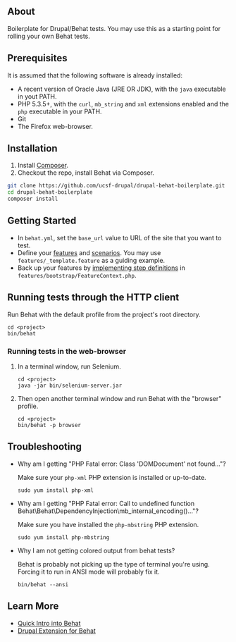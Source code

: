## About

Boilerplate for Drupal/Behat tests. You may use this as a starting point for rolling your own Behat tests.


## Prerequisites

It is assumed that the following software is already installed:

* A recent version of Oracle Java (JRE OR JDK), with the `java` executable in yout PATH.
* PHP 5.3.5+, with the `curl`, `mb_string` and `xml` extensions enabled and the `php` executable in your PATH.
* Git
* The Firefox web-browser.

## Installation

1. Install [Composer](https://getcomposer.org/doc/00-intro.md).
2. Checkout the repo, install Behat via Composer.
```bash
git clone https://github.com/ucsf-drupal/drupal-behat-boilerplate.git
cd drupal-behat-boilerplate
composer install
```

## Getting Started

* In `behat.yml`, set the `base_url` value to URL of the site that you want to test.
* Define your [features](http://docs.behat.org/quick_intro.html#define-your-feature) and [scenarios](http://docs.behat.org/quick_intro.html#define-a-scenario). You may use `features/_template.feature` as a guiding example.
* Back up your features by [implementing step definitions](http://docs.behat.org/quick_intro.html#writing-your-step-definitions) in `features/bootstrap/FeatureContext.php`.


## Running tests through the HTTP client

Run Behat with the default profile from the project's root directory.

```
cd <project>
bin/behat
```

### Running tests in the web-browser

1. In a terminal window,  run Selenium.

    ```
    cd <project>
    java -jar bin/selenium-server.jar
    ```

2. Then open another terminal window and run Behat with the "browser" profile.

    ```
    cd <project>
    bin/behat -p browser
    ```

## Troubleshooting

- Why am I getting "PHP Fatal error:  Class 'DOMDocument' not found..."?

   Make sure your `php-xml` PHP extension is installed or up-to-date.

    ```
    sudo yum install php-xml
    ```


- Why am I getting "PHP Fatal error:  Call to undefined function Behat\Behat\DependencyInjection\mb_internal_encoding()..."?

   Make sure you have installed the `php-mbstring` PHP extension.

    ```
    sudo yum install php-mbstring
    ```

- Why I am not getting colored output from behat tests?

   Behat is probably not picking up the type of terminal you're using.  Forcing it to run in ANSI mode will probably fix it.

    ```
    bin/behat --ansi
    ```
## Learn More

* [Quick Intro into Behat](http://docs.behat.org/quick_intro.html)
* [Drupal Extension for Behat](http://dspeak.com/drupalextension/)
